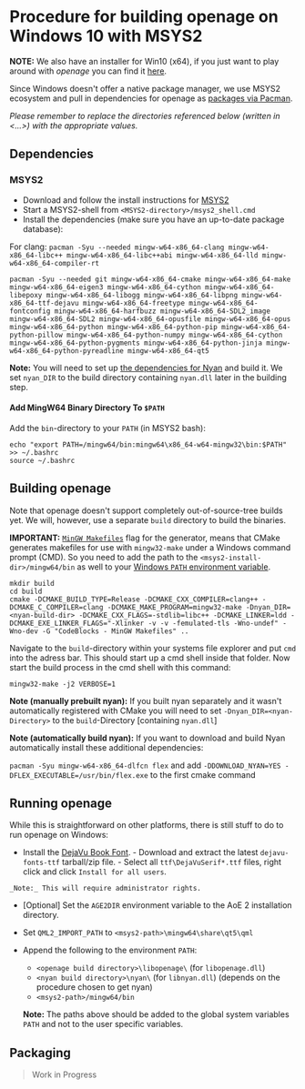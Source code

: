 # Procedure for building openage on Windows 10 with MSYS2

__NOTE:__ We also have an installer for Win10 (x64), if you just want to play around with *openage* you can find it [here](https://github.com/SFTtech/openage/releases).

 Since Windows doesn't offer a native package manager, we use MSYS2 ecosystem and pull in dependencies for openage as [packages via Pacman](https://www.msys2.org/wiki/Using-packages/).

 *Please remember to replace the directories referenced below (written in <...>) with the appropriate values.*

## Dependencies
### MSYS2
  - Download and follow the install instructions for [MSYS2](https://www.msys2.org/)
  - Start a MSYS2-shell from `<MSYS2-directory>/msys2_shell.cmd`
  - Install the dependencies (make sure you have an up-to-date package database):

For clang: `pacman -Syu --needed mingw-w64-x86_64-clang mingw-w64-x86_64-libc++ mingw-w64-x86_64-libc++abi mingw-w64-x86_64-lld mingw-w64-x86_64-compiler-rt`

`pacman -Syu --needed git mingw-w64-x86_64-cmake mingw-w64-x86_64-make mingw-w64-x86_64-eigen3 mingw-w64-x86_64-cython mingw-w64-x86_64-libepoxy mingw-w64-x86_64-libogg mingw-w64-x86_64-libpng mingw-w64-x86_64-ttf-dejavu mingw-w64-x86_64-freetype mingw-w64-x86_64-fontconfig mingw-w64-x86_64-harfbuzz mingw-w64-x86_64-SDL2_image mingw-w64-x86_64-SDL2 mingw-w64-x86_64-opusfile mingw-w64-x86_64-opus mingw-w64-x86_64-python mingw-w64-x86_64-python-pip mingw-w64-x86_64-python-pillow mingw-w64-x86_64-python-numpy mingw-w64-x86_64-cython mingw-w64-x86_64-python-pygments mingw-w64-x86_64-python-jinja mingw-w64-x86_64-python-pyreadline mingw-w64-x86_64-qt5`

__**Note:**__ You will need to set up [the dependencies for Nyan](https://github.com/SFTtech/nyan/blob/master/doc/building.md#windows) and build it.
We set `nyan_DIR` to the build directory containing `nyan.dll` later in the building step.


#### Add MingW64 Binary Directory To `$PATH`

Add the `bin`-directory to your `PATH` (in MSYS2 bash):
```
echo "export PATH=/mingw64/bin:mingw64\x86_64-w64-mingw32\bin:$PATH" >> ~/.bashrc
source ~/.bashrc
```

## Building openage
 Note that openage doesn't support completely out-of-source-tree builds yet.
 We will, however, use a separate `build` directory to build the binaries.

__**IMPORTANT:**__ [`MinGW Makefiles`](https://cmake.org/cmake/help/v3.12/generator/MinGW%20Makefiles.html#generator:MinGW%20Makefiles) flag for the generator, means that CMake generates makefiles for use with `mingw32-make`
under a Windows command prompt (CMD). So you need to add the path to the `<msys2-install-dir>/mingw64/bin` as well to your [Windows `PATH` environment variable](https://lmgtfy.com/?q=windows+add+folder+to+path+environment&s=d).
 
```
mkdir build
cd build
cmake -DCMAKE_BUILD_TYPE=Release -DCMAKE_CXX_COMPILER=clang++ -DCMAKE_C_COMPILER=clang -DCMAKE_MAKE_PROGRAM=mingw32-make -Dnyan_DIR=<nyan-build-dir> -DCMAKE_CXX_FLAGS=-stdlib=libc++ -DCMAKE_LINKER=ldd -DCMAKE_EXE_LINKER_FLAGS="-Xlinker -v -v -femulated-tls -Wno-undef" -Wno-dev -G "CodeBlocks - MinGW Makefiles" ..
```

Navigate to the `build`-directory within your systems file explorer and put `cmd` into the adress bar. This should start up a cmd shell inside that folder.
Now start the build process in the cmd shell with this command:

`mingw32-make -j2 VERBOSE=1`


__**Note (manually prebuilt nyan):**__ If you built nyan separately and it wasn't automatically registered with CMake
you will need to set `-Dnyan_DIR=<nyan-Directory>` to the `build`-Directory [containing `nyan.dll`]

__**Note (automatically build nyan):**__ If you want to download and build Nyan automatically install these additional dependencies:

`pacman -Syu mingw-w64-x86_64-dlfcn flex`
and add `-DDOWNLOAD_NYAN=YES -DFLEX_EXECUTABLE=/usr/bin/flex.exe` to the first cmake command

## Running openage
 While this is straightforward on other platforms, there is still stuff to do to run openage on Windows:

   - Install the [DejaVu Book Font](https://dejavu-fonts.github.io/Download.html).
    - Download and extract the latest `dejavu-fonts-ttf` tarball/zip file.
    - Select all `ttf\DejaVuSerif*.ttf` files, right click and click `Install for all users`.

    _Note:_ This will require administrator rights.

  - [Optional] Set the `AGE2DIR` environment variable to the AoE 2 installation directory.

  - Set `QML2_IMPORT_PATH` to `<msys2-path>\mingw64\share\qt5\qml`

  - Append the following to the environment `PATH`:
    - `<openage build directory>\libopenage\` (for `libopenage.dll`)
    - `<nyan build directory>\nyan\` (for `libnyan.dll`) (depends on the procedure chosen to get nyan)
    - `<msys2-path>/mingw64/bin`

    __Note:__ The paths above should be added to the global system variables `PATH` and not to the user specific variables.


## Packaging
> Work in Progress
